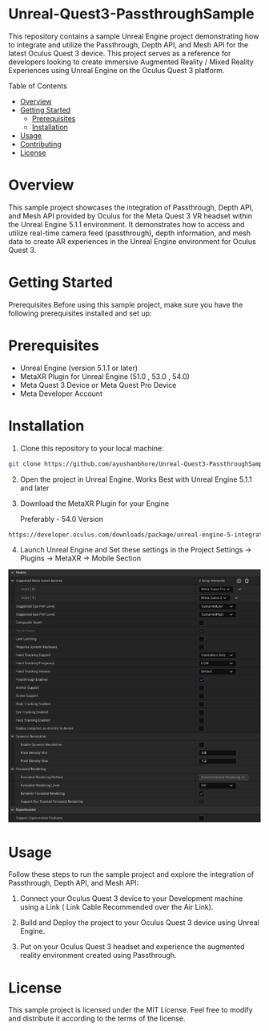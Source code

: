 # Unreal-Quest3-PassthroughSample

This repository contains a sample Unreal Engine project demonstrating how to integrate and utilize the Passthrough, Depth API, and Mesh API for the latest Oculus Quest 3 device. This project serves as a reference for developers looking to create immersive Augmented Reality / Mixed Reality Experiences using Unreal Engine on the Oculus Quest 3 platform.

Table of Contents
- [Overview](#overview)
- [Getting Started](#getting-started)
  - [Prerequisites](#prerequisites)
  - [Installation](#installation)
- [Usage](#usage)
- [Contributing](#contributing)
- [License](#license)


# Overview
This sample project showcases the integration of Passthrough, Depth API, and Mesh API provided by Oculus for the Meta Quest 3 VR headset within the Unreal Engine 5.1.1 environment. It demonstrates how to access and utilize real-time camera feed (passthrough), depth information, and mesh data to create AR experiences in the Unreal Engine environment for Oculus Quest 3.

# Getting Started
Prerequisites
Before using this sample project, make sure you have the following prerequisites installed and set up:

# Prerequisites
- Unreal Engine (version 5.1.1 or later)
- MetaXR Plugin for Unreal Engine (51.0 , 53.0 , 54.0)
- Meta Quest 3 Device or Meta Quest Pro Device
- Meta Developer Account

# Installation
1. Clone this repository to your local machine:

``` bash
git clone https://github.com/ayushanbhore/Unreal-Quest3-PassthroughSample.git
```
2. Open the project in Unreal Engine. Works Best with Unreal Engine 5.1.1 and later

3. Download the MetaXR Plugin for your Engine

   Preferably - 54.0 Version
``` bash
https://developer.oculus.com/downloads/package/unreal-engine-5-integration
```
4. Launch Unreal Engine and Set these settings in the Project Settings -> Plugins -> MetaXR -> Mobile Section
   
  ![](Images/MobileSettings.png)

# Usage
Follow these steps to run the sample project and explore the integration of Passthrough, Depth API, and Mesh API:

1. Connect your Oculus Quest 3 device to your Development machine using a Link ( Link Cable Recommended over the Air Link).

2. Build and Deploy the project to your Oculus Quest 3 device using Unreal Engine.

3. Put on your Oculus Quest 3 headset and experience the augmented reality environment created using Passthrough.

# License
This sample project is licensed under the MIT License. Feel free to modify and distribute it according to the terms of the license.

